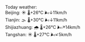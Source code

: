 Today weather:  
Beijing: ☀️   🌡️+26°C 🌬️↓11km/h  
Tianjin: 🌫  🌡️+30°C 🌬️↓11km/h  
Shijiazhuang: 🌧   🌡️+26°C 🌬️↗14km/h  
Tangshan: ☀️   🌡️+27°C 🌬️↙5km/h  
